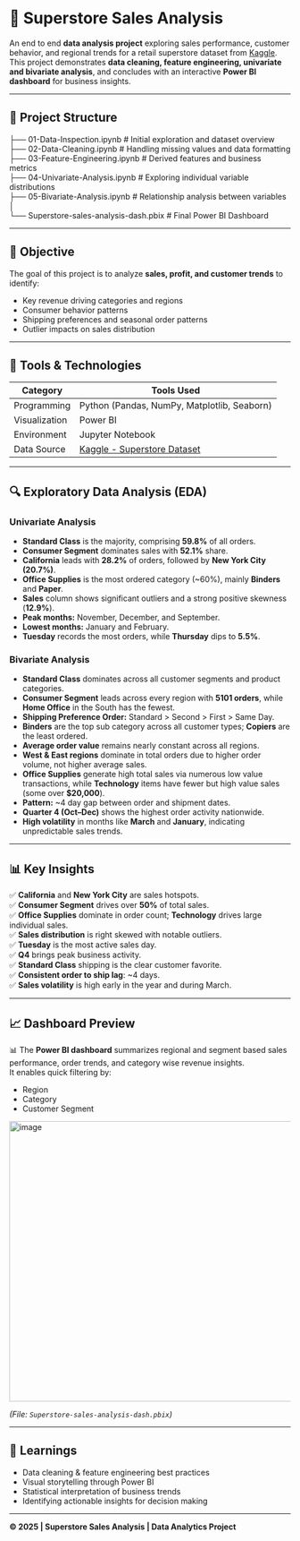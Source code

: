 # 🛒 Superstore Sales Analysis

An end to end **data analysis project** exploring sales performance, customer behavior, and regional trends for a retail superstore dataset from [Kaggle](https://www.kaggle.com/datasets/rohitsahoo/sales-forecasting).  
This project demonstrates **data cleaning, feature engineering, univariate and bivariate analysis**, and concludes with an interactive **Power BI dashboard** for business insights.

---

## 📁 Project Structure

├── 01-Data-Inspection.ipynb # Initial exploration and dataset overview <br>
├── 02-Data-Cleaning.ipynb # Handling missing values and data formatting <br>
├── 03-Feature-Engineering.ipynb # Derived features and business metrics <br>
├── 04-Univariate-Analysis.ipynb # Exploring individual variable distributions <br>
├── 05-Bivariate-Analysis.ipynb # Relationship analysis between variables <br>
│ <br>
└── Superstore-sales-analysis-dash.pbix # Final Power BI Dashboard <br>

---

## 🎯 Objective

The goal of this project is to analyze **sales, profit, and customer trends** to identify:
- Key revenue driving categories and regions  
- Consumer behavior patterns  
- Shipping preferences and seasonal order patterns  
- Outlier impacts on sales distribution  

---

## 🧩 Tools & Technologies

| Category | Tools Used |
|-----------|-------------|
| Programming | Python (Pandas, NumPy, Matplotlib, Seaborn) |
| Visualization | Power BI |
| Environment | Jupyter Notebook |
| Data Source | [Kaggle - Superstore Dataset](https://www.kaggle.com/datasets/rohitsahoo/sales-forecasting) |

---

## 🔍 Exploratory Data Analysis (EDA)

### **Univariate Analysis**
- **Standard Class** is the majority, comprising **59.8%** of all orders.  
- **Consumer Segment** dominates sales with **52.1%** share.  
- **California** leads with **28.2%** of orders, followed by **New York City (20.7%)**.  
- **Office Supplies** is the most ordered category (~60%), mainly **Binders** and **Paper**.  
- **Sales** column shows significant outliers and a strong positive skewness (**12.9%**).  
- **Peak months:** November, December, and September.  
- **Lowest months:** January and February.  
- **Tuesday** records the most orders, while **Thursday** dips to **5.5%**.  

### **Bivariate Analysis**
- **Standard Class** dominates across all customer segments and product categories.  
- **Consumer Segment** leads across every region with **5101 orders**, while **Home Office** in the South has the fewest.  
- **Shipping Preference Order:** Standard > Second > First > Same Day.  
- **Binders** are the top sub category across all customer types; **Copiers** are the least ordered.  
- **Average order value** remains nearly constant across all regions.  
- **West & East regions** dominate in total orders due to higher order volume, not higher average sales.  
- **Office Supplies** generate high total sales via numerous low value transactions, while **Technology** items have fewer but high value sales (some over **$20,000**).  
- **Pattern:** ~4 day gap between order and shipment dates.  
- **Quarter 4 (Oct–Dec)** shows the highest order activity nationwide.  
- **High volatility** in months like **March** and **January**, indicating unpredictable sales trends.  

---

## 📊 Key Insights

✅ **California** and **New York City** are sales hotspots.  
✅ **Consumer Segment** drives over **50%** of total sales.  
✅ **Office Supplies** dominate in order count; **Technology** drives large individual sales.  
✅ **Sales distribution** is right skewed with notable outliers.  
✅ **Tuesday** is the most active sales day.  
✅ **Q4** brings peak business activity.  
✅ **Standard Class** shipping is the clear customer favorite.  
✅ **Consistent order to ship lag**: ~4 days.  
✅ **Sales volatility** is high early in the year and during March.

---

## 📈 Dashboard Preview

📊 The **Power BI dashboard** summarizes regional and segment based sales performance, order trends, and category wise revenue insights.  
It enables quick filtering by:
- Region  
- Category  
- Customer Segment   

<img width="887" height="501" alt="image" src="https://github.com/user-attachments/assets/e6f0eded-c763-4c7a-a9e7-9ed49afd1780" />



*(File: `Superstore-sales-analysis-dash.pbix`)*

---

## 🧠 Learnings

- Data cleaning & feature engineering best practices  
- Visual storytelling through Power BI  
- Statistical interpretation of business trends  
- Identifying actionable insights for decision making  

---


**© 2025 | Superstore Sales Analysis | Data Analytics Project**
